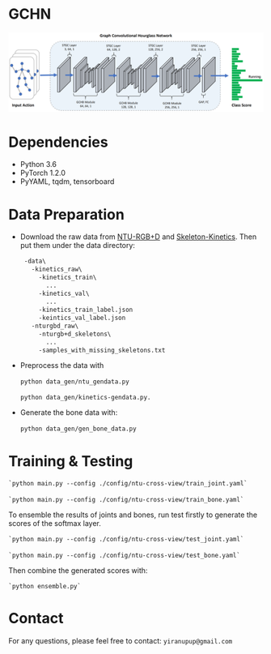 # GCHN

<!-- <img src="figures/framework.pdf" width="90%"> -->
![contents](figures/framework.png)

# Dependencies
- Python 3.6
- PyTorch 1.2.0
- PyYAML, tqdm, tensorboard

# Data Preparation

 - Download the raw data from [NTU-RGB+D](https://github.com/shahroudy/NTURGB-D) and [Skeleton-Kinetics](https://github.com/yysijie/st-gcn). Then put them under the data directory:
 
        -data\  
          -kinetics_raw\  
            -kinetics_train\
              ...
            -kinetics_val\
              ...
            -kinetics_train_label.json
            -keintics_val_label.json
          -nturgbd_raw\  
            -nturgb+d_skeletons\
              ...
            -samples_with_missing_skeletons.txt
            

[https://github.com/shahroudy/NTURGB-D]: NTU-RGB+D
[https://github.com/yysijie/st-gcn]: Skeleton-Kinetics

 - Preprocess the data with
  
    `python data_gen/ntu_gendata.py`
    
    `python data_gen/kinetics-gendata.py.`

 - Generate the bone data with: 
    
    `python data_gen/gen_bone_data.py`
     
# Training & Testing




    `python main.py --config ./config/ntu-cross-view/train_joint.yaml`

    `python main.py --config ./config/ntu-cross-view/train_bone.yaml`
To ensemble the results of joints and bones, run test firstly to generate the scores of the softmax layer. 

    `python main.py --config ./config/ntu-cross-view/test_joint.yaml`

    `python main.py --config ./config/ntu-cross-view/test_bone.yaml`

Then combine the generated scores with: 

    `python ensemble.py`
     
# Contact
For any questions, please feel free to contact: `yiranupup@gmail.com`
